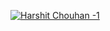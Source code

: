[![Harshit Chouhan -1](https://user-images.githubusercontent.com/48473127/58743660-7fa23680-8453-11e9-94bf-abea95a4e118.png)](https://harshitchouhan.github.io/Profile/)
